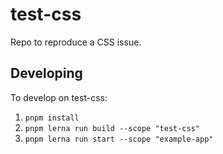 # test-css

Repo to reproduce a CSS issue.

## Developing

To develop on test-css:

1. `pnpm install`
1. `pnpm lerna run build --scope "test-css"`
1. `pnpm lerna run start --scope "example-app"`

